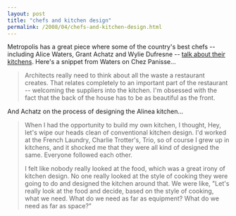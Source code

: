 ```yaml
---
layout: post
title: "chefs and kitchen design"
permalink: /2008/04/chefs-and-kitchen-design.html
---
```


<p>Metropolis has a great piece where some of the country's best chefs -- including Alice Waters, Grant Achatz and Wylie Dufresne -- <a href="http://www.metropolismag.com/cda/story.php?artid=3253">talk about their kitchens</a>.  Here's a snippet from Waters on Chez Panisse...</p>

<blockquote>
  <p>Architects really need to think about all the waste a restaurant creates. That relates completely to an important part of the restaurant -- welcoming the suppliers into the kitchen. I'm obsessed with the fact that the back of the house has to be as beautiful as the front.</p>
</blockquote>

<p>And Achatz on the process of designing the Alinea kitchen...</p>

<blockquote>
  <p>When I had the opportunity to build my own kitchen, I thought, Hey, let's wipe our heads clean of conventional kitchen design. I'd worked at the French Laundry, Charlie Trotter's, Trio, so of course I grew up in kitchens, and it shocked me that they were all kind of designed the same. Everyone followed each other.</p>

  <p>I felt like nobody really looked at the food, which was a great irony of kitchen design. No one really looked at the style of cooking they were going to do and designed the kitchen around that. We were like, "Let's really look at the food and decide, based on the style of cooking, what we need. What do we need as far as equipment? What do we need as far as space?"</p>
</blockquote>



